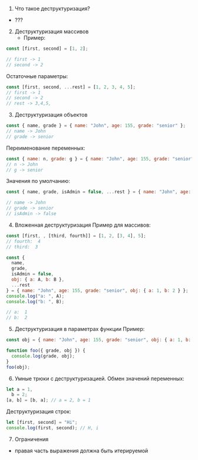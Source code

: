 1. Что такое деструктуризация?

- ???

2. Деструктуризация массивов
   - Пример:

```js
const [first, second] = [1, 2];

// first -> 1
// second -> 2
```

Остаточные параметры:

```js
const [first, second, ...rest] = [1, 2, 3, 4, 5];
// first -> 1
// second -> 2
// rest -> 3,4,5,
```

3. Деструктуризация объектов

```js
const { name, grade } = { name: "John", age: 155, grade: "senior" };
// name -> John
// grade -> senior
```

Переименование переменных:

```js
const { name: n, grade: g } = { name: "John", age: 155, grade: "senior" };
// n -> John
// g -> senior
```

Значения по умолчанию:

```js
const { name, grade, isAdmin = false, ...rest } = { name: "John", age: 155, grade: "senior" };

// name -> John
// grade -> senior
// isAdmin -> false
```

4. Вложенная деструктуризация Пример для массивов:

```js
const [first, , [third, fourth]] = [1, 2, [3, 4], 5];
// fourth:  4
// third:  3
```

```js
const {
  name,
  grade,
  isAdmin = false,
  obj: { a: A, b: B },
  ...rest
} = { name: "John", age: 155, grade: "senior", obj: { a: 1, b: 2 } };
console.log("a: ", A);
console.log("b: ", B);

// a:  1
// b:  2
```

5. Деструктуризация в параметрах функции Пример:

```js
const obj = { name: "John", age: 155, grade: "senior", obj: { a: 1, b: 2 } };

function foo({ grade, obj }) {
  console.log(grade, obj);
}
foo(obj);
```

6. Умные трюки с деструктуризацией. Обмен значений переменных:

```js
let a = 1,
  b = 2;
[a, b] = [b, a]; // a = 2, b = 1
```

Деструктуризация строк:

```js
let [first, second] = "Hi";
console.log(first, second); // H, i
```

7. Ограничения

- правая часть выражения должна быть итерируемой
